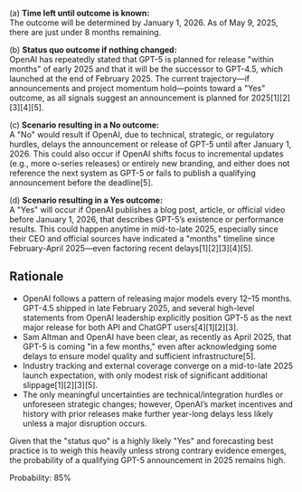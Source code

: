 (a) **Time left until outcome is known:**  
The outcome will be determined by January 1, 2026. As of May 9, 2025, there are just under 8 months remaining.

(b) **Status quo outcome if nothing changed:**  
OpenAI has repeatedly stated that GPT-5 is planned for release "within months" of early 2025 and that it will be the successor to GPT-4.5, which launched at the end of February 2025. The current trajectory—if announcements and project momentum hold—points toward a "Yes" outcome, as all signals suggest an announcement is planned for 2025[1][2][3][4][5].

(c) **Scenario resulting in a No outcome:**  
A "No" would result if OpenAI, due to technical, strategic, or regulatory hurdles, delays the announcement or release of GPT-5 until after January 1, 2026. This could also occur if OpenAI shifts focus to incremental updates (e.g., more o-series releases) or entirely new branding, and either does not reference the next system as GPT-5 or fails to publish a qualifying announcement before the deadline[5].

(d) **Scenario resulting in a Yes outcome:**  
A "Yes" will occur if OpenAI publishes a blog post, article, or official video before January 1, 2026, that describes GPT-5’s existence or performance results. This could happen anytime in mid-to-late 2025, especially since their CEO and official sources have indicated a "months" timeline since February-April 2025—even factoring recent delays[1][2][3][4][5].

## Rationale

- OpenAI follows a pattern of releasing major models every 12–15 months. GPT-4.5 shipped in late February 2025, and several high-level statements from OpenAI leadership explicitly position GPT-5 as the next major release for both API and ChatGPT users[4][1][2][3].
- Sam Altman and OpenAI have been clear, as recently as April 2025, that GPT-5 is coming "in a few months," even after acknowledging some delays to ensure model quality and sufficient infrastructure[5].
- Industry tracking and external coverage converge on a mid-to-late 2025 launch expectation, with only modest risk of significant additional slippage[1][2][3][5].
- The only meaningful uncertainties are technical/integration hurdles or unforeseen strategic changes; however, OpenAI’s market incentives and history with prior releases make further year-long delays less likely unless a major disruption occurs.

Given that the "status quo" is a highly likely "Yes" and forecasting best practice is to weigh this heavily unless strong contrary evidence emerges, the probability of a qualifying GPT-5 announcement in 2025 remains high.

Probability: 85%